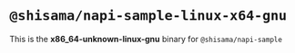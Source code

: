 # `@shisama/napi-sample-linux-x64-gnu`

This is the **x86_64-unknown-linux-gnu** binary for `@shisama/napi-sample`
